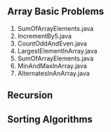 ## Array Basic Problems
1. SumOfArrayElements.java
2. IncrementBy5.java
3. CountOddAndEven.java
4. LargestElementInArray.java
5. SumOfArrayElements.java
6. MinAndMaxInArray.java
7. AlternatesInAnArray.java


## Recursion


## Sorting Algorithms
